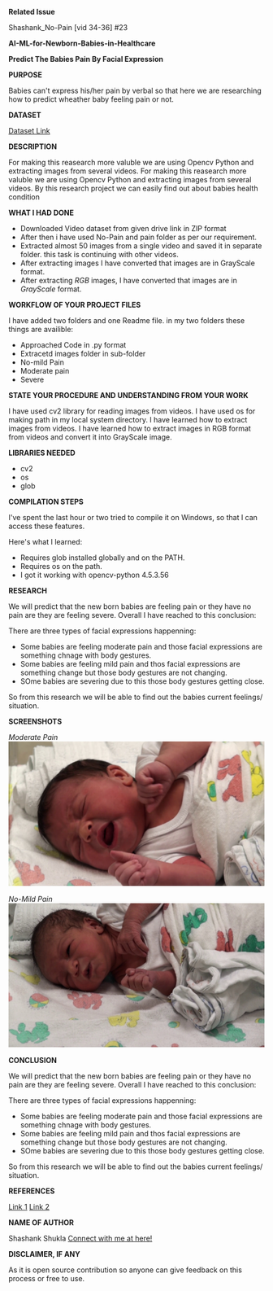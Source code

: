 **Related Issue**

Shashank_No-Pain [vid 34-36] #23

**AI-ML-for-Newborn-Babies-in-Healthcare**

**Predict The Babies Pain By Facial Expression**


**PURPOSE**

Babies can't express his/her pain by verbal so that here we are researching how to predict wheather baby feeling pain or not.


**DATASET**

[Dataset Link](https://livemissouristate-my.sharepoint.com/personal/nyc10040_missouristate_edu/_layouts/15/onedrive.aspx?id=%2Fpersonal%2Fnyc10040%5Fmissouristate%5Fedu%2FDocuments%2FICOPEvid&originalPath=aHR0cHM6Ly9saXZlbWlzc291cmlzdGF0ZS1teS5zaGFyZXBvaW50LmNvbS86ZjovZy9wZXJzb25hbC9ueWMxMDA0MF9taXNzb3VyaXN0YXRlX2VkdS9FdjJHQ0x1WFJLMURzZ2JlaVJHUnl3a0JCekxMcVJILU9LYU1pM3JGSHVNM2lBP3J0aW1lPWQxVmExS0pHMlVn)


**DESCRIPTION**

For making this reasearch more valuble we are using Opencv Python and extracting images from several videos.
For making this reasearch more valuble we are using Opencv Python and extracting images from several videos. By this research project we can easily find out about babies health condition


**WHAT I HAD DONE**

* Downloaded Video dataset from given drive link in ZIP format
* After then i have used No-Pain and pain folder as per our requirement.
* Extracted almost 50 images from a single video and saved it in separate folder. this task is continuing with other videos.
* After extracting images I have converted that images are in GrayScale format.
* After extracting *_RGB_* images, I have converted that images are in *_GrayScale_* format.


**WORKFLOW OF YOUR PROJECT FILES**

I have added two folders and one Readme file. in my two folders these things are availible:
* Approached Code in .py format
* Extracetd images folder in sub-folder
* No-mild Pain
* Moderate pain
* Severe


**STATE YOUR PROCEDURE AND UNDERSTANDING FROM YOUR WORK**

I have used cv2 library for reading images from videos. I have used os for making path in my local system directory.
I have learned how to extract images from videos.
I have learned how to extract images in RGB format from videos and convert it into GrayScale image.


**LIBRARIES NEEDED**

* cv2
* os 
* glob


**COMPILATION STEPS**

I've spent the last hour or two tried to compile it on Windows, so that I can access these features.

Here's what I learned:
* Requires glob installed globally and on the PATH.
* Requires os on the path.
* I got it working with opencv-python	4.5.3.56


**RESEARCH**

We will predict that the new born babies are feeling pain or they have no pain are they are feeling severe. Overall I have reached to this conclusion:

There are three types of facial expressions happenning:
* Some babies are feeling moderate pain and those facial expressions are something chnage with body gestures.
* Some babies are feeling mild pain and thos facial expressions are something change but those body gestures are not changing.
* SOme babies are severing due to this those body gestures getting close.

So from this research we will be able to find out the babies current feelings/ situation.


**SCREENSHOTS**

*_Moderate Pain_*
![](Image%20Dataset/Moderate%20Pain/12.jpg)


*_No-Mild Pain_*
![](Image%20Dataset/No-Mild%20Pain/108.jpg)


**CONCLUSION**

We will predict that the new born babies are feeling pain or they have no pain are they are feeling severe. Overall I have reached to this conclusion:

There are three types of facial expressions happenning:
* Some babies are feeling moderate pain and those facial expressions are something chnage with body gestures.
* Some babies are feeling mild pain and thos facial expressions are something change but those body gestures are not changing.
* SOme babies are severing due to this those body gestures getting close.

So from this research we will be able to find out the babies current feelings/ situation.



**REFERENCES**

[Link 1](https://www.geeksforgeeks.org/extract-images-from-video-in-python/)
[Link 2](https://www.geeksforgeeks.org/python-process-images-of-a-video-using-opencv/?ref=rp)


**NAME OF AUTHOR**

Shashank Shukla
[Connect with me at here!](https://www.linkedin.com/in/shashankshukla02/)


**DISCLAIMER, IF ANY**

As it is open source contribution so anyone can give feedback on this process or free to use.


